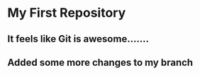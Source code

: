 # My First Repository

## It feels like Git is awesome.......

## Added some more changes to my branch